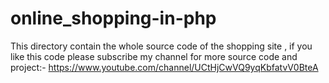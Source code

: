 # online_shopping-in-php
This directory contain the whole source code of the shopping site , if you like this code please subscribe my channel for more source code and project:-  https://www.youtube.com/channel/UCtHjCwVQ9yqKbfatvV0BteA
